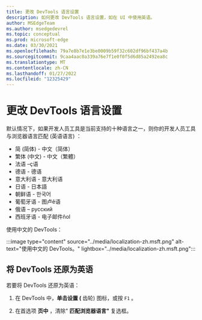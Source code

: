 ```yaml
---
title: 更改 DevTools 语言设置
description: 如何更改 DevTools 语言设置，如在 UI 中使用英语。
author: MSEdgeTeam
ms.author: msedgedevrel
ms.topic: conceptual
ms.prod: microsoft-edge
ms.date: 03/30/2021
ms.openlocfilehash: 79a7e8b7e1e3be0009b59f32c602df96bf437a4b
ms.sourcegitcommit: 9caa4aac0a339a76e7f1e0f0f5d6d85a2492ea8c
ms.translationtype: MT
ms.contentlocale: zh-CN
ms.lasthandoff: 01/27/2022
ms.locfileid: "12325429"
---
```

# <a name="change-devtools-language-settings"></a>更改 DevTools 语言设置

默认情况下，如果开发人员工具是当前支持的十种语言之一，则你的开发人员工具与浏览器语言匹配 (英语语言) ：

* 简 (简体) - &#20013;&#25991;&#65288;&#31616;&#20307;&#65289;
* 繁体 (中文) - &#20013;&#25991;&#65288;&#32321;&#39636;&#65289;
* 法语 –&#231;语
* 德语 - 德语
* 意大利语 - 意大利语
* 日语 - &#26085;&#26412;&#35486;
* 朝鲜语 - &#54620;&#44397;&#50612;
* 葡萄牙语 - 图卢&#234;语
* 俄语 – &#1088;&#1091;&#1089;&#1089;&#1082;&#1080;&#1081;
* 西班牙语 - 电子邮件&#241;ol

使用中文的 DevTools：

:::image type="content" source="../media/localization-zh.msft.png" alt-text="使用中文的 DevTools。" lightbox="../media/localization-zh.msft.png":::


<!-- ====================================================================== -->
## <a name="reverting-devtools-to-english"></a>将 DevTools 还原为英语

若要将 DevTools 还原为英语：

1. 在 DevTools 中，**单击设置 (** 齿轮) 图标，或按 `F1` 。

1. 在首选项 **页中** ，清除" **匹配浏览器语言"** 复选框。
